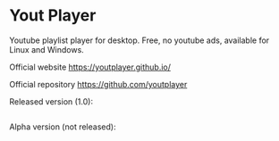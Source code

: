 # Yout Player
Youtube playlist player for desktop. Free, no youtube ads, available for Linux and Windows.

Official website
https://youtplayer.github.io/

Official repository
https://github.com/youtplayer

Released version (1.0):

<img src="http://i.giphy.com/BL9AuNufoqDiU.gif" alt="" />

Alpha version (not released):

<img src="http://i.giphy.com/Y048QyUw5ebNm.gif" alt="" />
<img src="http://i.giphy.com/n0xMLIWT1HC4o.gif" alt="" />
